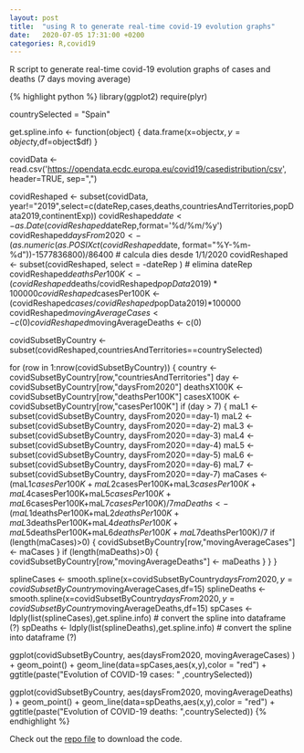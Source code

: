 ```yaml
---
layout: post
title:  "using R to generate real-time covid-19 evolution graphs"
date:   2020-07-05 17:31:00 +0200
categories: R,covid19
---
```

R script to generate real-time covid-19 evolution graphs of cases and deaths (7 days moving average)

{% highlight python %}
library(ggplot2)
require(plyr)

countrySelected = "Spain"

get.spline.info <- function(object) {
  data.frame(x=object$x,y=object$y,df=object$df)
}

covidData <- read.csv('https://opendata.ecdc.europa.eu/covid19/casedistribution/csv', header=TRUE, sep=",")

covidReshaped	 <- subset(covidData, year!="2019",select=c(dateRep,cases,deaths,countriesAndTerritories,popData2019,continentExp))
covidReshaped$date <- as.Date(covidReshaped$dateRep,format='%d/%m/%y')
covidReshaped$daysFrom2020 <- (as.numeric(as.POSIXct(covidReshaped$date, format="%Y-%m-%d"))-1577836800)/86400 # calcula dies desde 1/1/2020
covidReshaped <- subset(covidReshaped, select = -dateRep ) # elimina dateRep
covidReshaped$deathsPer100K <- (covidReshaped$deaths/covidReshaped$popData2019)*100000
covidReshaped$casesPer100K <- (covidReshaped$cases/covidReshaped$popData2019)*100000
covidReshaped$movingAverageCases <- c(0)
covidReshaped$movingAverageDeaths <- c(0)

covidSubsetByCountry <- subset(covidReshaped,countriesAndTerritories==countrySelected)

for (row in 1:nrow(covidSubsetByCountry)) {
  country <- covidSubsetByCountry[row,"countriesAndTerritories"]
  day <- covidSubsetByCountry[row,"daysFrom2020"]
  deathsX100K <- covidSubsetByCountry[row,"deathsPer100K"]
  casesX100K <- covidSubsetByCountry[row,"casesPer100K"]
  if (day > 7) {
    maL1	 <- subset(covidSubsetByCountry, daysFrom2020==day-1)
    maL2	 <- subset(covidSubsetByCountry, daysFrom2020==day-2)
    maL3	 <- subset(covidSubsetByCountry, daysFrom2020==day-3)
    maL4	 <- subset(covidSubsetByCountry, daysFrom2020==day-4)
    maL5	 <- subset(covidSubsetByCountry, daysFrom2020==day-5)
    maL6	 <- subset(covidSubsetByCountry, daysFrom2020==day-6)
    maL7	 <- subset(covidSubsetByCountry, daysFrom2020==day-7)
    maCases <- (maL1$casesPer100K+maL2$casesPer100K+maL3$casesPer100K+maL4$casesPer100K+maL5$casesPer100K+maL6$casesPer100K+maL7$casesPer100K)/7
    maDeaths <- (maL1$deathsPer100K+maL2$deathsPer100K+maL3$deathsPer100K+maL4$deathsPer100K+maL5$deathsPer100K+maL6$deathsPer100K+maL7$deathsPer100K)/7
    if (length(maCases)>0) {
      covidSubsetByCountry[row,"movingAverageCases"] <- maCases
    }
    if (length(maDeaths)>0) {
      covidSubsetByCountry[row,"movingAverageDeaths"] <- maDeaths
    }
  }
}

splineCases <- smooth.spline(x=covidSubsetByCountry$daysFrom2020,y=covidSubsetByCountry$movingAverageCases,df=15)
splineDeaths <- smooth.spline(x=covidSubsetByCountry$daysFrom2020,y=covidSubsetByCountry$movingAverageDeaths,df=15)
spCases <- ldply(list(splineCases),get.spline.info) # convert the spline into dataframe (?)
spDeaths <- ldply(list(splineDeaths),get.spline.info) # convert the spline into dataframe (?)

ggplot(covidSubsetByCountry, aes(daysFrom2020, movingAverageCases) ) +
  geom_point() + geom_line(data=spCases,aes(x,y),color = "red") + ggtitle(paste("Evolution of COVID-19 cases: " ,countrySelected))

ggplot(covidSubsetByCountry, aes(daysFrom2020, movingAverageDeaths) ) +
  geom_point() + geom_line(data=spDeaths,aes(x,y),color = "red") + ggtitle(paste("Evolution of COVID-19 deaths: ",countrySelected))
{% endhighlight %}

Check out the [repo file](https://github.com/ferrithemaker/Jumble/blob/master/R/analisis-covid.R) to download the code.
